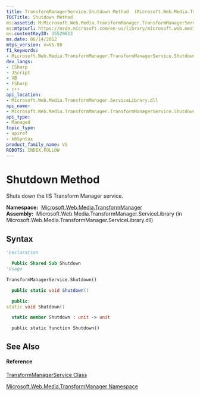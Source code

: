 ```yaml
---
title: TransformManagerService.Shutdown Method  (Microsoft.Web.Media.TransformManager)
TOCTitle: Shutdown Method
ms:assetid: M:Microsoft.Web.Media.TransformManager.TransformManagerService.Shutdown
ms:mtpsurl: https://msdn.microsoft.com/en-us/library/microsoft.web.media.transformmanager.transformmanagerservice.shutdown(v=VS.90)
ms:contentKeyID: 35520613
ms.date: 06/14/2012
mtps_version: v=VS.90
f1_keywords:
- Microsoft.Web.Media.TransformManager.TransformManagerService.Shutdown
dev_langs:
- CSharp
- JScript
- VB
- FSharp
- c++
api_location:
- Microsoft.Web.Media.TransformManager.ServiceLibrary.dll
api_name:
- Microsoft.Web.Media.TransformManager.TransformManagerService.Shutdown
api_type:
- Managed
topic_type:
- apiref
- kbSyntax
product_family_name: VS
ROBOTS: INDEX,FOLLOW
---
```


# Shutdown Method

Shuts down the IIS Transform Manager service.

**Namespace:**  [Microsoft.Web.Media.TransformManager](microsoft-web-media-transformmanager-namespace.md)  
**Assembly:**  Microsoft.Web.Media.TransformManager.ServiceLibrary (in Microsoft.Web.Media.TransformManager.ServiceLibrary.dll)

## Syntax

``` vb
'Declaration

  Public Shared Sub Shutdown
'Usage

TransformManagerService.Shutdown()
```

``` csharp
  public static void Shutdown()
```

``` c++
  public:
static void Shutdown()
```

``` fsharp
  static member Shutdown : unit -> unit 
```

``` jscript
  public static function Shutdown()
```

## See Also

#### Reference

[TransformManagerService Class](transformmanagerservice-class-microsoft-web-media-transformmanager.md)

[Microsoft.Web.Media.TransformManager Namespace](microsoft-web-media-transformmanager-namespace.md)

